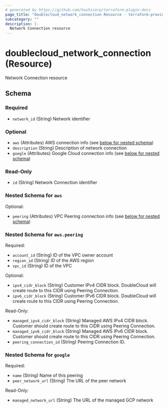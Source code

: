 ```yaml
---
# generated by https://github.com/hashicorp/terraform-plugin-docs
page_title: "doublecloud_network_connection Resource - terraform-provider-doublecloud"
subcategory: ""
description: |-
  Network Connection resource
---
```


# doublecloud_network_connection (Resource)

Network Connection resource



<!-- schema generated by tfplugindocs -->
## Schema

### Required

- `network_id` (String) Network identifier

### Optional

- `aws` (Attributes) AWS connection info (see [below for nested schema](#nestedatt--aws))
- `description` (String) Description of network connection
- `google` (Attributes) Google Cloud connection info (see [below for nested schema](#nestedatt--google))

### Read-Only

- `id` (String) Network Connection identifier

<a id="nestedatt--aws"></a>
### Nested Schema for `aws`

Optional:

- `peering` (Attributes) VPC Peering connection info (see [below for nested schema](#nestedatt--aws--peering))

<a id="nestedatt--aws--peering"></a>
### Nested Schema for `aws.peering`

Required:

- `account_id` (String) ID of the VPC owner account
- `region_id` (String) ID of the AWS region
- `vpc_id` (String) ID of the VPC

Optional:

- `ipv4_cidr_block` (String) Customer IPv4 CIDR block.
DoubleCloud will create route to this CIDR using Peering Connection.
- `ipv6_cidr_block` (String) Customer IPv6 CIDR block.
DoubleCloud will create route to this CIDR using Peering Connection.

Read-Only:

- `managed_ipv4_cidr_block` (String) Managed AWS IPv4 CIDR block.
Customer should create route to this CIDR using Peering Connection.
- `managed_ipv6_cidr_block` (String) Managed AWS IPv6 CIDR block.
Customer should create route to this CIDR using Peering Connection.
- `peering_connection_id` (String) Peering Connection ID.



<a id="nestedatt--google"></a>
### Nested Schema for `google`

Required:

- `name` (String) Name of this peering
- `peer_network_url` (String) The URL of the peer network

Read-Only:

- `managed_network_url` (String) The URL of the managed GCP network
